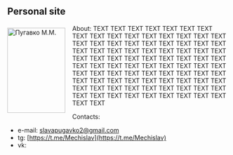 <html>
 <head>
  <meta charset="utf-8">
  <style>
   .leftimg {
    float:left; /* Выравнивание по левому краю */
    margin: 7px 16px 7px 0; /* Отступы вокруг картинки */
   }
   .rightimg  {
    float: right; /* Выравнивание по правому краю  */ 
    margin: 7px 0 16px 7px; /* Отступы вокруг картинки */
   }
  </style>
 </head>
 <body>
  <h2>Personal site</h2>
  <p><img src="__media/my_photo.jpg" alt="Пугавко М.М." width="132" height="194" class="leftimg">
About:
TEXT TEXT TEXT TEXT TEXT TEXT TEXT TEXT TEXT TEXT TEXT TEXT TEXT TEXT TEXT TEXT TEXT TEXT TEXT TEXT TEXT TEXT TEXT TEXT TEXT TEXT TEXT TEXT TEXT TEXT TEXT TEXT TEXT TEXT TEXT TEXT TEXT TEXT TEXT TEXT TEXT TEXT TEXT TEXT TEXT TEXT TEXT TEXT TEXT TEXT TEXT TEXT TEXT TEXT TEXT TEXT TEXT TEXT TEXT TEXT TEXT TEXT TEXT TEXT TEXT TEXT TEXT TEXT TEXT TEXT TEXT TEXT TEXT TEXT TEXT TEXT TEXT TEXT TEXT TEXT TEXT TEXT TEXT TEXT TEXT TEXT TEXT TEXT TEXT TEXT 
</html> 

<html>

Contacts:
- e-mail: [slavapugavko2@gmail.com](slavapugavko2@gmail.com)
- tg: [https://t.me/Mechislav](https://t.me/Mechislav)
- vk: 
</html>